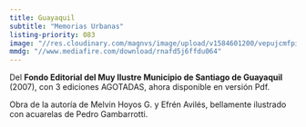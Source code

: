 ```yaml
---
title: Guayaquil
subtitle: "Memorias Urbanas"
listing-priority: 083
image: "//res.cloudinary.com/magnvs/image/upload/v1584601200/vepujcmfpi43mr3egzg8.jpg"
mmdg: "//www.mediafire.com/download/rnafd5j6ffdu064"
---
```

Del **Fondo Editorial del Muy Ilustre Municipio de Santiago de Guayaquil** (2007), con
3 ediciones AGOTADAS, ahora disponible en versión Pdf.

Obra de la autoría de  Melvin Hoyos G. y Efrén Avilés, bellamente ilustrado con acuarelas de Pedro Gambarrotti.
